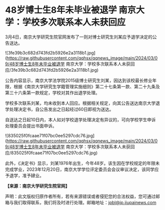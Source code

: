 # 48岁博士生8年未毕业被退学 南京大学：学校多次联系本人未获回应

3月4日，南京大学研究生院官网发布了一则对博士研究生刘某应予退学决定的公告送达。

![3fe39b3c682d743fd2b5926e2a3118b1.jpg](https://raw.githubusercontent.com/qqhsx/qqnews_image/main/2024/03/09/48岁博士生8年未毕业被退学 南京大学：学校多次联系本人未获回应/3fe39b3c682d743fd2b5926e2a3118b1.jpg)

公告内容显示，南京大学法学院2015级博士研究生刘某，因达到该校最长修业年限，根据《南京大学研究生学籍管理实施细则》第二十七条第一款、第二十九条及第三十六条第一款规定，学校对其作出退学处理。

学校多次联系刘某，均未收到本人回应。根据相关规定，向其公告送达南京大学退学处理决定书，自公告发出之日起经过60日即视为送达。

自送达之日起10日内，本人如对学校退学处理决定有异议的，可向学校学生申诉处理委员会提出书面申诉。

![835025f0fcaae71f07bc0ee5297cdc76.jpg](https://raw.githubusercontent.com/qqhsx/qqnews_image/main/2024/03/09/48岁博士生8年未毕业被退学 南京大学：学校多次联系本人未获回应/835025f0fcaae71f07bc0ee5297cdc76.jpg)

此外，《决定书》显示，刘某1976年出生，今年48岁。该生因在学校规定的年限未完成学业，2023年12月20日，南京大学学位评定委员会会议审议决定，该同学应予退学，准予肄业。

**【来源：南京大学研究生院官网】**

声明：此文版权归原作者所有，若有来源错误或者侵犯您的合法权益，您可通过邮箱与我们取得联系，我们将及时进行处理。邮箱地址：jpbl@jp.jiupainews.com

